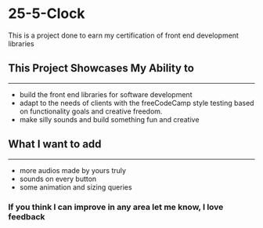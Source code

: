 # 25-5-Clock
 This is a project done to earn my certification of front end development libraries

## This Project Showcases My Ability to
***
- build the front end libraries for software development
- adapt to the needs of clients with the freeCodeCamp style testing based on functionality goals and creative freedom.
- make silly sounds and build something fun and creative


## What I want to add 
****
- more audios made by yours truly
- sounds on every button
- some animation and sizing queries 


### If you think I can improve in any area let me know, I love feedback